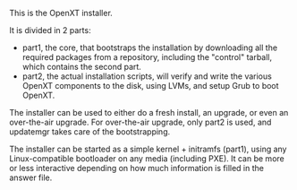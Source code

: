 This is the OpenXT installer.

It is divided in 2 parts:
- part1, the core, that bootstraps the installation by downloading all the required packages from a repository, including the "control" tarball, which contains the second part.
- part2, the actual installation scripts, will verify and write the various OpenXT components to the disk, using LVMs, and setup Grub to boot OpenXT.

The installer can be used to either do a fresh install, an upgrade, or even an over-the-air upgrade.
For over-the-air upgrade, only part2 is used, and updatemgr takes care of the bootstrapping.

The installer can be started as a simple kernel + initramfs (part1), using any Linux-compatible bootloader on any media (including PXE).
It can be more or less interactive depending on how much information is filled in the answer file.
